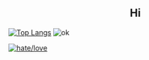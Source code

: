 <h2 align="center">Hi</h2>


[![Top Langs](https://github-readme-stats-eight-lac-66.vercel.app/api/top-langs/?username=Punuy&theme=dark)](https://www.youtube.com/watch?v=dQw4w9WgXcQ)
![ok](https://media.discordapp.net/attachments/972801882764492830/1081533846983544883/image.png)


[![hate/love](https://img.youtube.com/vi/WnXwcvCVX8k/0.jpg)](https://www.youtube.com/watch?v=WnXwcvCVX8k "hate/love")

